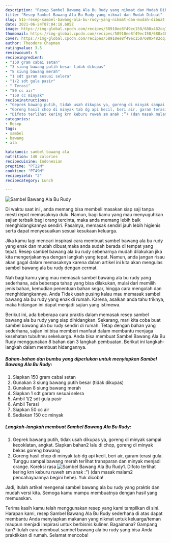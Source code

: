 ```yaml
---
description: "Resep Sambel Bawang Ala Bu Rudy yang nikmat dan Mudah Dibuat"
title: "Resep Sambel Bawang Ala Bu Rudy yang nikmat dan Mudah Dibuat"
slug: 515-resep-sambel-bawang-ala-bu-rudy-yang-nikmat-dan-mudah-dibuat
date: 2021-06-24T07:04:18.605Z
image: https://img-global.cpcdn.com/recipes/58910ee8f49ec150/680x482cq70/sambel-bawang-ala-bu-rudy-foto-resep-utama.jpg
thumbnail: https://img-global.cpcdn.com/recipes/58910ee8f49ec150/680x482cq70/sambel-bawang-ala-bu-rudy-foto-resep-utama.jpg
cover: https://img-global.cpcdn.com/recipes/58910ee8f49ec150/680x482cq70/sambel-bawang-ala-bu-rudy-foto-resep-utama.jpg
author: Theodore Chapman
ratingvalue: 3.5
reviewcount: 9
recipeingredient:
- "150 gram cabai setan"
- "3 siung bawang putih besar tidak dikupas"
- "8 siung bawang merah"
- "1 sdt garam sesuai selera"
- "1/2 sdt gula pasir"
- " Terasi"
- "50 cc air"
- "150 cc minyak"
recipeinstructions:
- "Geprek bawang putih, tidak usah dikupas ya, goreng di minyak sampai kecoklatan, angkat. Siapkan bahan2 lalu di chop, goreng di minyak bekas goreng bawang"
- "Goreng hasil chop di minyak tab dg api kecil, beri air, garam terasi gula. Tunggu sampai bawang merah terlihat transparan dan minyak menjadi orange. Koreksi rasa"
- "Difoto terlihat kering krn keburu ruweh sm anak :”) (dan masak malam2 pencahayaannya begini hehe). Yuk dicoba!"
categories:
- Resep
tags:
- sambel
- bawang
- ala

katakunci: sambel bawang ala 
nutrition: 140 calories
recipecuisine: Indonesian
preptime: "PT22M"
cooktime: "PT49M"
recipeyield: "2"
recipecategory: Lunch

---
```



![Sambel Bawang Ala Bu Rudy](https://img-global.cpcdn.com/recipes/58910ee8f49ec150/680x482cq70/sambel-bawang-ala-bu-rudy-foto-resep-utama.jpg)

Di waktu  saat ini , anda memang bisa membeli masakan siap saji tanpa mesti repot memasaknya dulu. Namun, bagi kamu yang mau menyuguhkan sajian terbaik bagi orang tercinta, maka anda memang lebih baik menghidangkannya sendiri. Pasalnya, memasak sendiri jauh lebih higienis serta dapat menyesuaikan sesuai kesukaan keluarga.

Jika kamu lagi mencari inspirasi cara membuat sambel bawang ala bu rudy yang enak dan mudah dibuat,maka anda sudah berada di tempat yang tepat. Resep sambel bawang ala bu rudy  sebenarnya mudah dilakukan jika kita mengerjakannya dengan langkah yang tepat. Namun, anda jangan risau akan gagal dalam memasaknya 
karena dalam artikel ini kita akan mengulas sambel bawang ala bu rudy dengan cermat.  



Nah bagi kamu yang mau memasak sambel bawang ala bu rudy yang sederhana, ada beberapa tahap yang bisa dilakukan, mulai dari memilih jenis bahan, kemudian penentuan bahan segar, hingga cara mengolah dan menghidangkannya. Anda Tidak usah pusing kalau mau memasak sambel bawang ala bu rudy yang enak di rumah. Karena, asalkan anda  tahu triknya, maka hidangan ini dapat menjadi sajian yang istimewa.

Berikut ini, ada beberapa cara praktis  dalam memasak resep sambel bawang ala bu rudy yang siap dihidangkan. Sekarang, mari kita coba buat sambel bawang ala bu rudy sendiri di rumah. Tetap dengan bahan yang sederhana, sajian ini bisa memberi manfaat dalam membantu menjaga kesehatan tubuhmu sekeluarga. Anda bisa membuat Sambel Bawang Ala Bu Rudy menggunakan 8 bahan dan 3 langkah pembuatan. Berikut ini langkah-langkah dalam membuat hidangannya.

<!--inarticleads1-->

##### Bahan-bahan dan bumbu yang diperlukan untuk menyiapkan Sambel Bawang Ala Bu Rudy:

1. Siapkan 150 gram cabai setan
1. Gunakan 3 siung bawang putih besar (tidak dikupas)
1. Gunakan 8 siung bawang merah
1. Siapkan 1 sdt garam sesuai selera
1. Ambil 1/2 sdt gula pasir
1. Ambil  Terasi
1. Siapkan 50 cc air
1. Sediakan 150 cc minyak




<!--inarticleads2-->

##### Langkah-langkah membuat Sambel Bawang Ala Bu Rudy:

1. Geprek bawang putih, tidak usah dikupas ya, goreng di minyak sampai kecoklatan, angkat. Siapkan bahan2 lalu di chop, goreng di minyak bekas goreng bawang
1. Goreng hasil chop di minyak tab dg api kecil, beri air, garam terasi gula. Tunggu sampai bawang merah terlihat transparan dan minyak menjadi orange. Koreksi rasa
<img src="//assets-global.cpcdn.com/assets/icons/button_play-2c75c40dde080a61004c1f40b05d8f140eaff45d7e9e6481dc71c63d2e7c4909.png" alt="Sambel Bawang Ala Bu Rudy">1. Difoto terlihat kering krn keburu ruweh sm anak :”) (dan masak malam2 pencahayaannya begini hehe). Yuk dicoba!




Jadi, itulah artikel mengenai  sambel bawang ala bu rudy  yang praktis dan mudah versi kita. Semoga kamu mampu membuatnya dengan hasil yang memuaskan. 

Terima kasih kamu telah menggunakan resep yang kami tampilkan di sini. Harapan kami, resep  Sambel Bawang Ala Bu Rudy sederhana di atas dapat membantu Anda menyiapkan makanan yang nikmat untuk keluarga/teman maupun menjadi inspirasi untuk berbisnis kuliner. Bagaimana? Gampang kan? Itulah cara membuat sambel bawang ala bu rudy yang bisa Anda praktikkan di rumah. Selamat mencoba!

